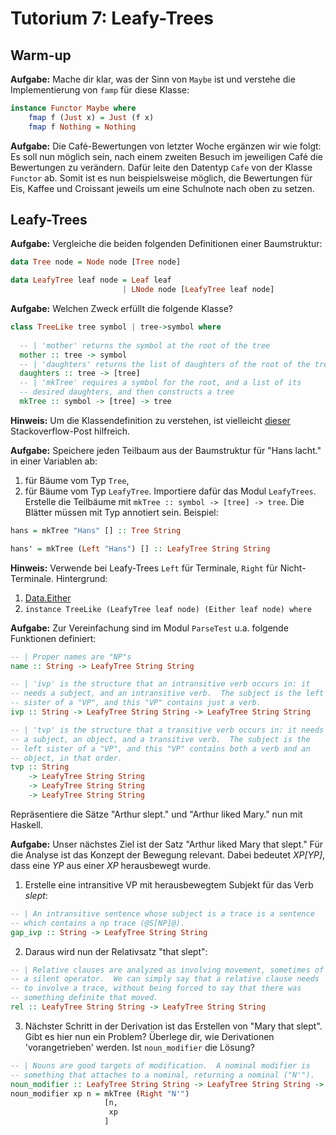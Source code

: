 # Tutorium 7: Leafy-Trees

## Warm-up

__Aufgabe:__ Mache dir klar, was der Sinn von `Maybe` ist und verstehe die Implementierung von `famp` 
für diese Klasse: 

```haskell
instance Functor Maybe where  
    fmap f (Just x) = Just (f x)  
    fmap f Nothing = Nothing
```

__Aufgabe:__ Die Café-Bewertungen von letzter Woche ergänzen wir wie folgt: Es soll nun möglich sein, nach einem zweiten Besuch im jeweiligen Café die Bewertungen zu verändern.
Dafür leite den Datentyp `Cafe` von der Klasse `Functor` ab. Somit ist es nun beispielsweise möglich, die Bewertungen für Eis, Kaffee und
Croissant jeweils um eine Schulnote nach oben zu setzen.

## Leafy-Trees

__Aufgabe:__ Vergleiche die beiden folgenden Definitionen einer Baumstruktur:
```haskell
data Tree node = Node node [Tree node]

data LeafyTree leaf node = Leaf leaf
                         | LNode node [LeafyTree leaf node]
```

__Aufgabe:__ Welchen Zweck erfüllt die folgende Klasse?
```haskell
class TreeLike tree symbol | tree->symbol where
  
  -- | 'mother' returns the symbol at the root of the tree
  mother :: tree -> symbol
  -- | 'daughters' returns the list of daughters of the root of the tree
  daughters :: tree -> [tree]
  -- | 'mkTree' requires a symbol for the root, and a list of its
  -- desired daughters, and then constructs a tree
  mkTree :: symbol -> [tree] -> tree
```

__Hinweis:__ Um die Klassendefinition zu verstehen, ist vielleicht [dieser](https://stackoverflow.com/questions/2675655/whats-the-for-in-a-haskell-class-definition)
Stackoverflow-Post hilfreich.

__Aufgabe:__ Speichere jeden Teilbaum aus der Baumstruktur für "Hans lacht." in einer Variablen ab:
1. für Bäume vom Typ `Tree`,
2. für Bäume vom Typ `LeafyTree`.
Importiere dafür das Modul `LeafyTrees`. Erstelle die Teilbäume mit `mkTree :: symbol -> [tree] -> tree`. Die Blätter müssen mit Typ annotiert sein. Beispiel:
```haskell
hans = mkTree "Hans" [] :: Tree String

hans' = mkTree (Left "Hans") [] :: LeafyTree String String
```

__Hinweis:__ Verwende bei Leafy-Trees `Left` für Terminale, `Right` für Nicht-Terminale. Hintergrund:
1. [Data.Either](https://hackage.haskell.org/package/base-4.10.0.0/docs/Data-Either.html)
2. `instance TreeLike (LeafyTree leaf node) (Either leaf node) where`

__Aufgabe:__ Zur Vereinfachung sind im Modul `ParseTest` u.a. folgende Funktionen definiert:
```haskell
-- | Proper names are "NP"s
name :: String -> LeafyTree String String

-- | 'ivp' is the structure that an intransitive verb occurs in: it
-- needs a subject, and an intransitive verb.  The subject is the left
-- sister of a "VP", and this "VP" contains just a verb.
ivp :: String -> LeafyTree String String -> LeafyTree String String

-- | 'tvp' is the structure that a transitive verb occurs in: it needs
-- a subject, an object, and a transitive verb.  The subject is the
-- left sister of a "VP", and this "VP" contains both a verb and an
-- object, in that order.
tvp :: String
    -> LeafyTree String String
    -> LeafyTree String String
    -> LeafyTree String String   
```
Repräsentiere die Sätze "Arthur slept." und "Arthur liked Mary." nun mit Haskell.

__Aufgabe:__ Unser nächstes Ziel ist der Satz "Arthur liked Mary that slept." Für die Analyse ist das Konzept der Bewegung relevant. 
Dabei bedeutet _XP[YP]_, dass eine _YP_ aus einer _XP_ herausbewegt wurde.
1. Erstelle eine intransitive VP mit herausbewegtem Subjekt für das Verb _slept_:
```haskell
-- | An intransitive sentence whose subject is a trace is a sentence
-- which contains a np trace (@S[NP]@).
gap_ivp :: String -> LeafyTree String String
```
2. Daraus wird nun der Relativsatz "that slept":
```haskell
-- | Relative clauses are analyzed as involving movement, sometimes of
-- a silent operator.  We can simply say that a relative clause needs
-- to involve a trace, without being forced to say that there was
-- something definite that moved.
rel :: LeafyTree String String -> LeafyTree String String
```
3. Nächster Schritt in der Derivation ist das Erstellen von "Mary that slept". Gibt es hier nun ein Problem? Überlege dir, wie Derivationen 'vorangetrieben' werden. Ist `noun_modifier` die Lösung?
```haskell
-- | Nouns are good targets of modification.  A nominal modifier is
-- something that attaches to a nominal, returning a nominal ("N'").
noun_modifier :: LeafyTree String String -> LeafyTree String String -> LeafyTree String String
noun_modifier xp n = mkTree (Right "N'")
                     [n,
                      xp
                     ]
```
